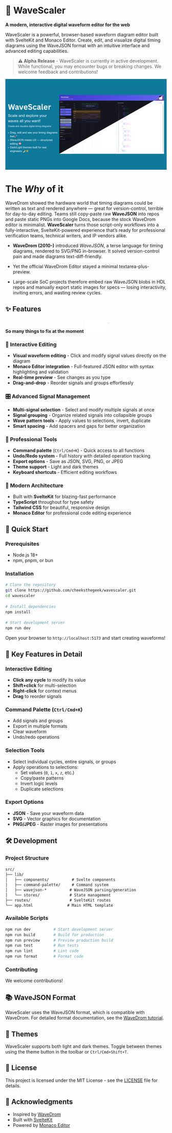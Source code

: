 # 🌊 WaveScaler

**A modern, interactive digital waveform editor for the web**

WaveScaler is a powerful, browser-based waveform diagram editor built with SvelteKit and Monaco Editor. Create, edit, and visualize digital timing diagrams using the WaveJSON format with an intuitive interface and advanced editing capabilities.

> **⚠️ Alpha Release** - WaveScaler is currently in active development. While functional, you may encounter bugs or breaking changes. We welcome feedback and contributions!

<!-- ![Waveform Editor Demo Video](https://via.placeholder.com/800x400/1a1a1a/ffffff?text=WaveScaler+Demo) -->

![banner](img/WaveScaler.png)


# The ***Why*** of it

WaveDrom showed the hardware world that timing diagrams could be written as text and rendered anywhere — great for version-control, terrible for day-to-day editing. Teams still copy-paste raw **WaveJSON** into repos and paste static PNGs into Google Docs, because the stock WaveDrom editor is minimalist. **WaveScaler** turns those script-only workflows into a fully-interactive, SvelteKit-powered experience that’s ready for professional verification teams, technical writers, and IP vendors alike. 

- **WaveDrom (2010-)** introduced *WaveJSON*, a terse language for timing diagrams, rendered to SVG/PNG in-browser.  It solved version-control pain and made diagrams text-diff-friendly. 

- Yet the official WaveDrom Editor stayed a minimal textarea-plus-preview.

- Large-scale SoC projects therefore embed raw WaveJSON blobs in HDL repos and manually export static images for specs — losing interactivity, inviting errors, and wasting review cycles.

## ✨ Features

**So many things to fix at the moment** 
<img src="https://github.com/CheeksTheGeek/wavescaler/blob/fdf2e77be4862d764d747b0ad51ee8d4ed9e56ff/img/cooked.png" alt="cooked" height="48" style="vertical-align: text-bottom;" style="filter: invert(100%);">

### 🎨 **Interactive Editing**
- **Visual waveform editing** - Click and modify signal values directly on the diagram
- **Monaco Editor integration** - Full-featured JSON editor with syntax highlighting and validation
- **Real-time preview** - See changes as you type
- **Drag-and-drop** - Reorder signals and groups effortlessly

### 🎛️ **Advanced Signal Management**
- **Multi-signal selection** - Select and modify multiple signals at once
- **Signal grouping** - Organize related signals into collapsible groups
- **Wave pattern tools** - Apply values to selections, invert, duplicate
- **Smart spacing** - Add spacers and gaps for better organization

### 💫 **Professional Tools**
- **Command palette** (`Ctrl/Cmd+K`) - Quick access to all functions
- **Undo/Redo system** - Full history with detailed operation tracking
- **Export options** - Save as JSON, SVG, PNG, or JPEG
- **Theme support** - Light and dark themes
- **Keyboard shortcuts** - Efficient editing workflows

### 🚀 **Modern Architecture**
- Built with **SvelteKit** for blazing-fast performance
- **TypeScript** throughout for type safety
- **Tailwind CSS** for beautiful, responsive design
- **Monaco Editor** for professional code editing experience

## 🚀 Quick Start

### Prerequisites
- Node.js 18+ 
- npm, pnpm, or bun

### Installation

```bash
# Clone the repository
git clone https://github.com/cheeksthegeek/wavescaler.git
cd wavescaler

# Install dependencies
npm install

# Start development server
npm run dev
```

Open your browser to `http://localhost:5173` and start creating waveforms!

## 🎯 Key Features in Detail

### Interactive Editing
- **Click any cycle** to modify its value
- **Shift+click** for multi-selection
- **Right-click** for context menus
- **Drag** to reorder signals

### Command Palette (`Ctrl/Cmd+K`)
- Add signals and groups
- Export in multiple formats  
- Clear waveform
- Undo/redo operations

### Selection Tools
- Select individual cycles, entire signals, or groups
- Apply operations to selections:
  - Set values (`0`, `1`, `x`, `z`, etc.)  
  - Copy/paste patterns
  - Invert logic levels
  - Duplicate selections

### Export Options
- **JSON** - Save your waveform data
- **SVG** - Vector graphics for documentation
- **PNG/JPEG** - Raster images for presentations

## 🛠️ Development

### Project Structure
```
src/
├── lib/
│   ├── components/          # Svelte components
│   ├── command-palette/     # Command system
│   ├── wavejson-*          # WaveJSON parsing/generation
│   └── stores/             # State management
├── routes/                 # SvelteKit routes
└── app.html               # Main HTML template
```

### Available Scripts

```bash
npm run dev          # Start development server
npm run build        # Build for production  
npm run preview      # Preview production build
npm run test         # Run tests
npm run lint         # Lint code
npm run format       # Format code
```

### Contributing

We welcome contributions! 

## 📚 WaveJSON Format

WaveScaler uses the WaveJSON format, which is compatible with WaveDrom. For detailed format documentation, see the [WaveDrom tutorial](https://wavedrom.com/tutorial.html).

## 🎨 Themes

WaveScaler supports both light and dark themes. Toggle between themes using the theme button in the toolbar or `Ctrl/Cmd+Shift+T`.


## 📄 License

This project is licensed under the MIT License - see the [LICENSE](LICENSE) file for details.

## 🙏 Acknowledgments

- Inspired by [WaveDrom](https://wavedrom.com/) 
- Built with [SvelteKit](https://kit.svelte.dev/)
- Powered by [Monaco Editor](https://microsoft.github.io/monaco-editor/)

